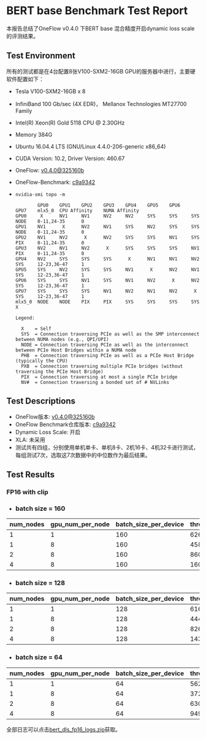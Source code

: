 # BERT base Benchmark Test Report

本报告总结了OneFlow v0.4.0 下BERT base 混合精度开启dynamic loss scale 的评测结果。

## Test Environment

所有的测试都是在4台配置8张V100-SXM2-16GB GPU的服务器中进行，主要硬软件配置如下：

- Tesla V100-SXM2-16GB x 8
- InfiniBand 100 Gb/sec (4X EDR)， Mellanox Technologies MT27700 Family
- Intel(R) Xeon(R) Gold 5118 CPU @ 2.30GHz
- Memory 384G
- Ubuntu 16.04.4 LTS (GNU/Linux  4.4.0-206-generic x86_64)
- CUDA Version: 10.2, Driver Version: 460.67
- OneFlow: [v0.4.0@325160b](https://github.com/Oneflow-Inc/oneflow/tree/325160bcfb786b166b063e669aea345fadee2da7)
- OneFlow-Benchmark: [c9a9342](https://github.com/Oneflow-Inc/OneFlow-Benchmark/tree/c9a9342a40ff42c55da928a081b6d9c84a489594)
- `nvidia-smi topo -m`

  ```
          GPU0    GPU1    GPU2    GPU3    GPU4    GPU5    GPU6    GPU7    mlx5_0  CPU Affinity    NUMA Affinity
  GPU0     X      NV1     NV1     NV2     NV2     SYS     SYS     SYS     NODE    0-11,24-35      0
  GPU1    NV1      X      NV2     NV1     SYS     NV2     SYS     SYS     NODE    0-11,24-35      0
  GPU2    NV1     NV2      X      NV2     SYS     SYS     NV1     SYS     PIX     0-11,24-35      0
  GPU3    NV2     NV1     NV2      X      SYS     SYS     SYS     NV1     PIX     0-11,24-35      0
  GPU4    NV2     SYS     SYS     SYS      X      NV1     NV1     NV2     SYS     12-23,36-47     1
  GPU5    SYS     NV2     SYS     SYS     NV1      X      NV2     NV1     SYS     12-23,36-47     1
  GPU6    SYS     SYS     NV1     SYS     NV1     NV2      X      NV2     SYS     12-23,36-47     1
  GPU7    SYS     SYS     SYS     NV1     NV2     NV1     NV2      X      SYS     12-23,36-47     1
  mlx5_0  NODE    NODE    PIX     PIX     SYS     SYS     SYS     SYS      X

  Legend:

    X    = Self
    SYS  = Connection traversing PCIe as well as the SMP interconnect between NUMA nodes (e.g., QPI/UPI)
    NODE = Connection traversing PCIe as well as the interconnect between PCIe Host Bridges within a NUMA node
    PHB  = Connection traversing PCIe as well as a PCIe Host Bridge (typically the CPU)
    PXB  = Connection traversing multiple PCIe bridges (without traversing the PCIe Host Bridge)
    PIX  = Connection traversing at most a single PCIe bridge
    NV#  = Connection traversing a bonded set of # NVLinks
  ```

## Test Descriptions

- OneFlow版本: [v0.4.0@325160b](https://github.com/Oneflow-Inc/oneflow/tree/325160bcfb786b166b063e669aea345fadee2da7)
- OneFlow Benchmark仓库版本: [c9a9342](https://github.com/Oneflow-Inc/OneFlow-Benchmark/tree/c9a9342a40ff42c55da928a081b6d9c84a489594)
- Dynamic Loss Scale: 开启
- XLA: 未采用
- 测试共有四组，分别使用单机单卡、单机8卡、2机16卡、4机32卡进行测试，每组测试7次，选取这7次数据中的中位数作为最后结果。



## Test Results

### FP16 with clip

- ### batch size = 160

| num_nodes | gpu_num_per_node | batch_size_per_device | throughput | speedup |
|-----------|------------------|-----------------------|------------|---------|
| 1 | 1 | 160 | 626.90 | 1.00 |
| 1 | 8 | 160 | 4583.67 | 7.31 |
| 2 | 8 | 160 | 8603.82 | 13.72 |
| 4 | 8 | 160 | 16071.67 | 25.64 |

- ### batch size = 128

| num_nodes | gpu_num_per_node | batch_size_per_device | throughput | speedup |
|-----------|------------------|-----------------------|------------|---------|
| 1 | 1 | 128 | 616.58 | 1.00 |
| 1 | 8 | 128 | 4442.07 | 7.20 |
| 2 | 8 | 128 | 8266.29 | 13.41 |
| 4 | 8 | 128 | 14324.92 | 23.23 |

- ### batch size = 64 

| num_nodes | gpu_num_per_node | batch_size_per_device | throughput | speedup |
|-----------|------------------|-----------------------|------------|---------|
| 1 | 1 | 64 | 562.62 | 1.00 |
| 1 | 8 | 64 | 3728.23 | 6.63 |
| 2 | 8 | 64 | 6306.62 | 11.21 |
| 4 | 8 | 64 | 9495.13 | 16.88 |

全部日志可以点击[bert_dls_fp16_logs.zip](https://oneflow-public.oss-cn-beijing.aliyuncs.com/oneflow_test_log/oneflow_0.4.0/bert_dls_fp16_logs.zip)获取。




